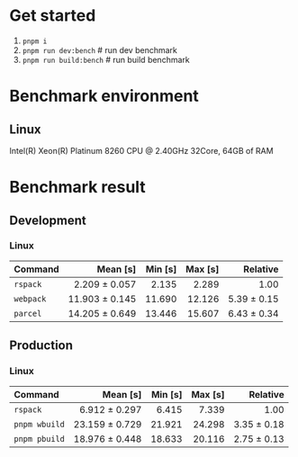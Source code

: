 # Get started
1. `pnpm i`
2. `pnpm run dev:bench` # run dev benchmark
3. `pnpm run build:bench` # run build benchmark











<!---benchStart-->
# Benchmark environment

## Linux
Intel(R) Xeon(R) Platinum 8260 CPU @ 2.40GHz 32Core, 64GB of RAM

# Benchmark result

## Development 

### Linux 
| Command | Mean [s] | Min [s] | Max [s] | Relative |
|:---|---:|---:|---:|---:|
| `rspack` | 2.209 ± 0.057 | 2.135 | 2.289 | 1.00 |
| `webpack` | 11.903 ± 0.145 | 11.690 | 12.126 | 5.39 ± 0.15 |
| `parcel` | 14.205 ± 0.649 | 13.446 | 15.607 | 6.43 ± 0.34 |


## Production

### Linux 
| Command | Mean [s] | Min [s] | Max [s] | Relative |
|:---|---:|---:|---:|---:|
| `rspack` | 6.912 ± 0.297 | 6.415 | 7.339 | 1.00 |
| `pnpm wbuild` | 23.159 ± 0.729 | 21.921 | 24.298 | 3.35 ± 0.18 |
| `pnpm pbuild` | 18.976 ± 0.448 | 18.633 | 20.116 | 2.75 ± 0.13 |


<!---benchEnd-->
	
	
	
	
	
	
	
	
	
	
	